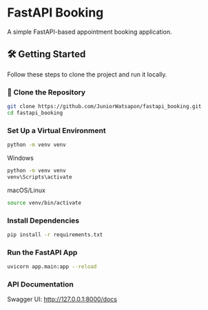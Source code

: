 # FastAPI Booking

A simple FastAPI-based appointment booking application.

## 🛠️ Getting Started

Follow these steps to clone the project and run it locally.

### 🔁 Clone the Repository

```bash
git clone https://github.com/JuniorWatsapon/fastapi_booking.git
cd fastapi_booking
```

### Set Up a Virtual Environment 
```bash
python -m venv venv
```
Windows
```bash
python -m venv venv
venv\Scripts\activate
```
macOS/Linux
```bash
source venv/bin/activate
```
### Install Dependencies
```bash
pip install -r requirements.txt
```

### Run the FastAPI App
```bash
uvicorn app.main:app --reload
```
### API Documentation
Swagger UI: http://127.0.0.1:8000/docs

